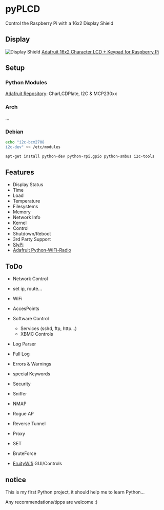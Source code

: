 # pyPLCD
Control the Raspberry Pi with a 16x2 Display Shield

## Display
![Display Shield](http://www.adafruit.com/images/large/1110green_LRG.jpg)
[Adafruit 16x2 Character LCD + Keypad for Raspberry Pi](http://www.adafruit.com/products/1110)

### 

## Setup

### Python Modules
[Adafruit Repository](https://github.com/adafruit/Adafruit-Raspberry-Pi-Python-Code/): CharLCDPlate, I2C & MCP230xx

### Arch
...

### Debian
```bash
echo "i2c-bcm2708
i2c-dev" >> /etc/modules

apt-get install python-dev python-rpi.gpio python-smbus i2c-tools
```

## Features
- Display Status
 - Time
 - Load
 - Temperature
 - Filesystems
 - Memory
 - Network Info
 - Kernel
- Control
 - Shutdown/Reboot
- 3rd Party Support
 - [SlyPi](https://github.com/Xtrato/Slypi)
 - [Adafruit Python-WiFi-Radio](https://github.com/adafruit/Python-WiFi-Radio)
 
 
## ToDo 
- Network Control
 - set ip, route...
 - WiFi
 - AccesPoints

- Software Control
  - Services (sshd, ftp, http...)
  - XBMC Controls

- Log Parser
 - Full Log
 - Errors & Warnings
 - special Keywords

- Security
 - Sniffer
 - NMAP
 - Rogue AP
 - Reverse Tunnel
 - Proxy
 - SET
 - BruteForce
 - [FruityWifi](https://github.com/xtr4nge/FruityWifi) GUI/Controls

## notice
This is my first Python project, it should help me to learn Python...

Any recommendations/tipps are welcome :)